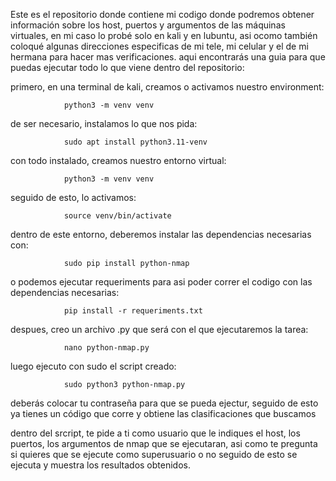 Este es el repositorio donde contiene mi codigo donde podremos obtener información sobre los host, puertos y argumentos de las máquinas virtuales, en mi caso lo probé solo en kali y en lubuntu, asi ocomo también coloqué algunas direcciones especificas de mi tele, mi celular y el de mi hermana para hacer mas verificaciones. 
aqui encontrarás una guia para que puedas ejecutar todo lo que viene dentro del repositorio:

primero, en una terminal de kali, creamos o activamos nuestro environment:

                python3 -m venv venv 
    
de ser necesario, instalamos lo que nos pida:

                sudo apt install python3.11-venv
  
con todo instalado, creamos nuestro entorno virtual:

                python3 -m venv venv  

seguido de esto, lo activamos:

                source venv/bin/activate  

dentro de este entorno, deberemos instalar las dependencias necesarias con: 

                sudo pip install python-nmap 

o podemos ejecutar requeriments para asi poder correr el codigo con las dependencias necesarias:

                pip install -r requeriments.txt

despues, creo un archivo .py que será con el que ejecutaremos la tarea:

                nano python-nmap.py 

luego ejecuto con sudo el script creado:

                sudo python3 python-nmap.py 

deberás colocar tu contraseña para que se pueda ejectur, seguido de esto ya tienes un código que corre y obtiene las clasificaciones que buscamos 

dentro del srcript, te pide a ti como usuario que le indiques el host, los puertos, los argumentos de nmap que se ejecutaran, asi como te pregunta si quieres que se ejecute como superusuario o no
seguido de esto se ejecuta y muestra los resultados obtenidos. 
